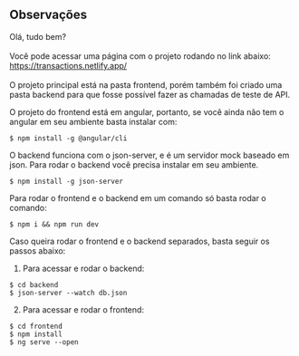 ## Observações

Olá, tudo bem? <br><br>
Você pode acessar uma página com o projeto rodando no link abaixo:<br>
<https://transactions.netlify.app/><br><br>
O projeto principal está na pasta frontend, porém também foi criado uma pasta backend para que fosse possível fazer as chamadas de teste de API.

O projeto do frontend está em angular, portanto, se você ainda não tem o angular em seu ambiente basta instalar com:

~~~shell
$ npm install -g @angular/cli
~~~

O backend funciona com o json-server, e é um servidor mock baseado em json. Para rodar o backend você precisa instalar em seu ambiente.

~~~shell
$ npm install -g json-server
~~~

Para rodar o frontend e o backend em um comando só basta rodar o comando:
~~~shell
$ npm i && npm run dev
~~~

Caso queira rodar o frontend e o backend separados, basta seguir os passos abaixo:

1) Para acessar e rodar o backend:
~~~shell
$ cd backend
$ json-server --watch db.json
~~~


2) Para acessar e rodar o frontend:
~~~shell
$ cd frontend
$ npm install
$ ng serve --open
~~~

